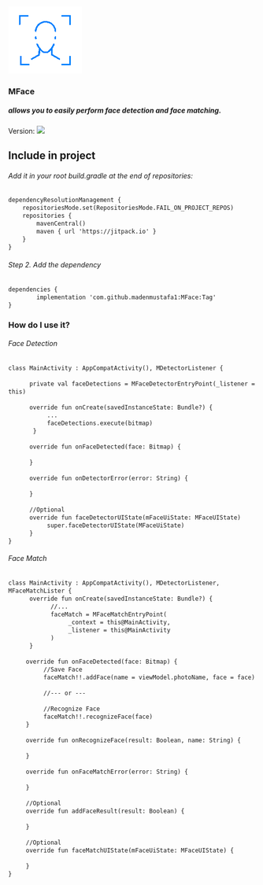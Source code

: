  ![Face Match](gif/face_match.gif)

### MFace

 ##### allows you to easily perform face detection and face matching.

Version: [![](https://jitpack.io/v/madenmustafa1/MFace.svg)](https://jitpack.io/#madenmustafa1/MFace)


## Include in project

###### Add it in your root build.gradle at the end of repositories:

	dependencyResolutionManagement {
		repositoriesMode.set(RepositoriesMode.FAIL_ON_PROJECT_REPOS)
		repositories {
			mavenCentral()
			maven { url 'https://jitpack.io' }
		}
	}

###### Step 2. Add the dependency
	dependencies {
	        implementation 'com.github.madenmustafa1:MFace:Tag'
	}


### How do I use it?
###### Face Detection
	class MainActivity : AppCompatActivity(), MDetectorListener {
	
	      private val faceDetections = MFaceDetectorEntryPoint(_listener = this)
	 
	      override fun onCreate(savedInstanceState: Bundle?) {
	           ...
	           faceDetections.execute(bitmap)
	       }
	      
	      override fun onFaceDetected(face: Bitmap) {
	           
	      }
	
	      override fun onDetectorError(error: String) {
	
	      }
	
	      //Optional
	      override fun faceDetectorUIState(mFaceUiState: MFaceUIState)
	           super.faceDetectorUIState(MFaceUiState)
	      }
	}


###### Face Match
	class MainActivity : AppCompatActivity(), MDetectorListener, MFaceMatchLister {
	      override fun onCreate(savedInstanceState: Bundle?) {
	            //...
	            faceMatch = MFaceMatchEntryPoint(
	                 _context = this@MainActivity,
	                 _listener = this@MainActivity
	            )
	      }
	
	     override fun onFaceDetected(face: Bitmap) {
	          //Save Face 
	          faceMatch!!.addFace(name = viewModel.photoName, face = face)
	
	          //--- or ---
	  
	          //Recognize Face
	          faceMatch!!.recognizeFace(face)
	     }
	
	     override fun onRecognizeFace(result: Boolean, name: String) {
	 
	     }
	 
	     override fun onFaceMatchError(error: String) {
	 
	     }
	
	     //Optional
	     override fun addFaceResult(result: Boolean) {
	         
	     }
	  
	     //Optional
	     override fun faceMatchUIState(mFaceUiState: MFaceUIState) {
	 
	     }
	}



